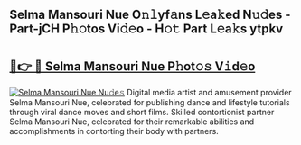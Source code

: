 ## Selma Mansouri Nue O𝚗𝚕yf𝚊ns L𝚎a𝚔ed N𝚞𝚍es - Part-jCH P𝚑𝚘tos Vi𝚍𝚎o - H𝚘𝚝 Part L𝚎a𝚔s ytpkv

# <h2><a href="http://kfaz57c.oniu.top/?m=Selma+Mansouri+Nue">🔗👉 🔴 Selma Mansouri Nue P𝚑ot𝚘𝚜 V𝚒d𝚎o</a></h2>

[![Selma Mansouri Nue Nu𝚍e𝚜](https://i.imgur.com/0qMVB7G.gif)](http://kfaz57c.oniu.top/?m=Selma+Mansouri+Nue)
Digital media artist and amusement provider Selma Mansouri Nue, celebrated for publishing dance and lifestyle tutorials through viral dance moves and short films. Skilled contortionist partner Selma Mansouri Nue, celebrated for their remarkable abilities and accomplishments in contorting their body with partners.  
